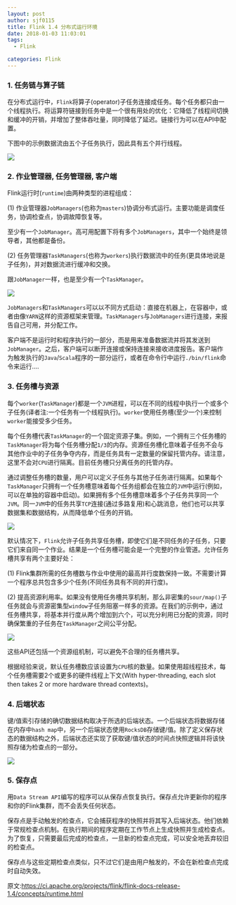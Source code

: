 ```yaml
---
layout: post
author: sjf0115
title: Flink 1.4 分布式运行环境
date: 2018-01-03 11:03:01
tags:
  - Flink

categories: Flink
---
```


### 1. 任务链与算子链

在分布式运行中，`Flink`将算子(operator)子任务连接成任务。每个任务都只由一个线程执行。将运算符链接到任务中是一个很有用处的优化：它降低了线程间切换和缓冲的开销，并增加了整体吞吐量，同时降低了延迟。链接行为可以在API中配置。

下图中的示例数据流由五个子任务执行，因此具有五个并行线程。

![](https://github.com/sjf0115/PubLearnNotes/blob/master/image/Flink/Flink%20%E5%88%86%E5%B8%83%E5%BC%8F%E8%BF%90%E8%A1%8C%E7%8E%AF%E5%A2%83-1.png?raw=true)

### 2. 作业管理器, 任务管理器, 客户端

Flink运行时(`runtime`)由两种类型的进程组成：

(1) 作业管理器`JobManagers`(也称为`masters`)协调分布式运行。主要功能是调度任务，协调检查点，协调故障恢复等。

至少有一个`JobManager`。高可用配置下将有多个`JobManagers`，其中一个始终是领导者，其他都是备份。

(2) 任务管理器`TaskManagers`(也称为`workers`)执行数据流中的任务(更具体地说是子任务)，并对数据流进行缓冲和交换。

跟`JobManager`一样，也是至少有一个`TaskManager`。

![](https://github.com/sjf0115/PubLearnNotes/blob/master/image/Flink/Flink%20%E5%88%86%E5%B8%83%E5%BC%8F%E8%BF%90%E8%A1%8C%E7%8E%AF%E5%A2%83-2.png?raw=true)

`JobManagers`和`TaskManagers`可以以不同方式启动：直接在机器上，在容器中，或者由像`YARN`这样的资源框架来管理。`TaskManagers`与`JobManagers`进行连接，来报告自己可用，并分配工作。

客户端不是运行时和程序执行的一部分，而是用来准备数据流并将其发送到`JobManager`。之后，客户端可以断开连接或保持连接来接收进度报告。客户端作为触发执行的`Java`/`Scala`程序的一部分运行，或者在命令行中运行`./bin/flink`命令来运行....

### 3. 任务槽与资源

每个`worker`(`TaskManager`)都是一个`JVM`进程，可以在不同的线程中执行一个或多个子任务(译者注:一个任务有一个线程执行)。`worker`使用任务槽(至少一个)来控制`worker`能接受多少任务。

每个任务槽代表`TaskManager`的一个固定资源子集。例如，一个拥有三个任务槽的`TaskManager`将为每个任务槽分配`1/3`的内存。资源任务槽化意味着子任务不会与其他作业中的子任务争夺内存，而是任务具有一定数量的保留托管内存。请注意，这里不会对`CPU`进行隔离。目前任务槽只分离任务的托管内存。

通过调整任务槽的数量，用户可以定义子任务与其他子任务进行隔离。如果每个`TaskManager`只拥有一个任务槽意味着每个任务组都会在独立的`JVM`中运行(例如，可以在单独的容器中启动)。如果拥有多个任务槽意味着多个子任务共享同一个`JVM`。同一`JVM`中的任务共享`TCP`连接(通过多路复用)和心跳消息，他们也可以共享数据集和数据结构，从而降低单个任务的开销。

![](https://github.com/sjf0115/PubLearnNotes/blob/master/image/Flink/Flink%20%E5%88%86%E5%B8%83%E5%BC%8F%E8%BF%90%E8%A1%8C%E7%8E%AF%E5%A2%83-3.png?raw=true)

默认情况下，`Flink`允许子任务共享任务槽，即使它们是不同任务的子任务，只要它们来自同一个作业。结果是一个任务槽可能会是一个完整的作业管道。允许任务槽共享有两个主要好处：

(1) Flink集群所需的任务槽数与作业中使用的最高并行度数保持一致。不需要计算一个程序总共包含多少个任务(不同任务具有不同的并行度)。

(2) 提高资源利用率。如果没有使用任务槽共享机制，那么非密集的`sour/map()`子任务就会与资源密集型`window`子任务阻塞一样多的资源。在我们的示例中，通过任务槽共享，将基本并行度从两个增加到六个，可以充分利用已分配的资源，同时确保繁重的子任务在`TaskManager`之间公平分配。

![](https://github.com/sjf0115/PubLearnNotes/blob/master/image/Flink/Flink%20%E5%88%86%E5%B8%83%E5%BC%8F%E8%BF%90%E8%A1%8C%E7%8E%AF%E5%A2%83-4.png?raw=true)

这些API还包括一个资源组机制，可以避免不合理的任务槽共享。

根据经验来说，默认任务槽数应该设置为`CPU`核的数量。如果使用超线程技术，每个任务槽需要2个或更多的硬件线程上下文(With hyper-threading, each slot then takes 2 or more hardware thread contexts)。

### 4. 后端状态

键/值索引存储的确切数据结构取决于所选的后端状态。一个后端状态将数据存储在内存中`hash map`中，另一个后端状态使用`RocksDB`存储键/值。除了定义保存状态的数据结构之外，后端状态还实现了获取键/值状态的时间点快照逻辑并将该快照存储为检查点的一部分。

![](https://github.com/sjf0115/PubLearnNotes/blob/master/image/Flink/Flink%20%E5%88%86%E5%B8%83%E5%BC%8F%E8%BF%90%E8%A1%8C%E7%8E%AF%E5%A2%83-5.png?raw=true)

### 5. 保存点

用`Data Stream API`编写的程序可以从保存点恢复执行。保存点允许更新你的程序和你的Flink集群，而不会丢失任何状态。

保存点是手动触发的检查点，它会捕获程序的快照并将其写入后端状态。他们依赖于常规检查点机制。在执行期间的程序定期在工作节点上生成快照并生成检查点。为了恢复，只需要最后完成的检查点，一旦新的检查点完成，可以安全地丢弃较旧的检查点。

保存点与这些定期检查点类似，只不过它们是由用户触发的，不会在新检查点完成时自动失效。


原文:https://ci.apache.org/projects/flink/flink-docs-release-1.4/concepts/runtime.html
